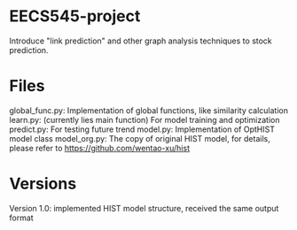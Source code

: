# EECS545-project
Introduce "link prediction" and other graph analysis techniques to stock prediction.

# Files
global_func.py: Implementation of global functions, like similarity calculation
learn.py: (currently lies main function) For model training and optimization
predict.py: For testing future trend
model.py: Implementation of OptHIST model class
model_org.py: The copy of original HIST model, for details, please refer to https://github.com/wentao-xu/hist

# Versions
Version 1.0: implemented HIST model structure, received the same output format

